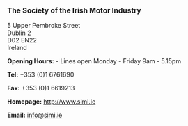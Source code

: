 ###  The Society of the Irish Motor Industry

5 Upper Pembroke Street  
Dublin 2  
D02 EN22  
Ireland

**Opening Hours:** \- Lines open Monday - Friday 9am - 5.15pm

**Tel:** +353 (0)1 6761690

**Fax:** +353 (0)1 6619213

**Homepage:** [ http://www.simi.ie ](http://www.simi.ie)

**Email:** [ info@simi.ie ](mailto:info@simi.ie)
